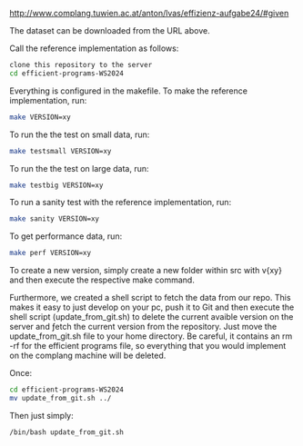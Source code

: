 http://www.complang.tuwien.ac.at/anton/lvas/effizienz-aufgabe24/#given

The dataset can be downloaded from the URL above.

Call the reference implementation as follows:

```bash	
clone this repository to the server
cd efficient-programs-WS2024
```

Everything is configured in the makefile. To make the reference implementation, run:

```bash
make VERSION=xy
```

To run the the test on small data, run:

```bash
make testsmall VERSION=xy
```

To run the the test on large data, run:

```bash
make testbig VERSION=xy

```

To run a sanity test with the reference implementation, run:

```bash
make sanity VERSION=xy
```

To get performance data, run:

```bash
make perf VERSION=xy
```

To create a new version, simply create a new folder within src with v{xy} and then execute the respective make command.

Furthermore, we created a shell script to fetch the data from our repo. This makes it easy to just develop on your pc, push it to Git and then execute the shell script (update_from_git.sh) to delete the current avaible version on the server and ƒetch the current version from the repository. Just move the update_from_git.sh file to your home directory. Be careful, it contains an rm -rf for the efficient programs file, so everything that you would implement on the complang machine will be deleted.

Once:
```bash
cd efficient-programs-WS2024
mv update_from_git.sh ../
```

Then just simply:
```bash
/bin/bash update_from_git.sh
```